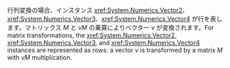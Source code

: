 <span data-ttu-id="4f24e-101">行列変換の場合、インスタンス <xref:System.Numerics.Vector2>、<xref:System.Numerics.Vector3>、<xref:System.Numerics.Vector4> が行を表します。マトリックス *M* と *vM* の乗算によりベクター *v* が変換されます。</span><span class="sxs-lookup"><span data-stu-id="4f24e-101">For matrix transformations, the <xref:System.Numerics.Vector2>, <xref:System.Numerics.Vector3>, and <xref:System.Numerics.Vector4> instances are represented as rows: a vector *v* is transformed by a matrix *M* with *vM* multiplication.</span></span>